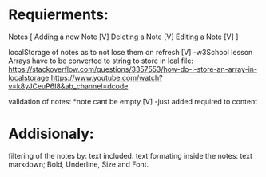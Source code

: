 # Requierments:
Notes [
    Adding a new Note [V]
    Deleting a Note [V]
    Editing a Note [V]
]

localStorage of notes as to not lose them on refresh [V] -w3School lesson
Arrays have to be converted to string to store in lcal file: 
https://stackoverflow.com/questions/3357553/how-do-i-store-an-array-in-localstorage 
https://www.youtube.com/watch?v=k8yJCeuP6I8&ab_channel=dcode

validation of notes: *note cant be empty [V] -just added required to content

# Addisionaly:
filtering of the notes by: text included.
text formating inside the notes: text markdown; Bold, Underline, Size and Font. 